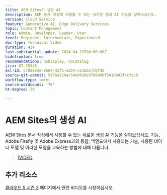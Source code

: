 ```yaml
---
title: AEM Sites의 생성 AI
description: AEM 문서 작성에 사용할 수 있는 새로운 생성 AI 기능을 살펴보십시오.
version: Cloud Service
feature: Generative AI, Edge Delivery Services
topic: Content Management
role: Admin, Developer, Leader, User
level: Beginner, Intermediate, Experienced
doc-type: Technical Video
duration: 434
last-substantial-update: 2024-04-23T00:00:00Z
hidefromtoc: true
recommendations: noDisplay, noCatalog
jira: KT-15348
exl-id: c7020e3e-2664-42f1-a3b4-c23eb17cbf4b
source-git-commit: 5976e220ac54e901be5f064dbf541d901fccfec5
workflow-type: tm+mt
source-wordcount: '76'
ht-degree: 2%

---
```


# AEM Sites의 생성 AI

AEM Sites 문서 작성에서 사용할 수 있는 새로운 생성 AI 기능을 살펴보십시오. 기능, Adobe Firefly 및 Adobe Express과의 통합, 백엔드에서 사용되는 기술, 사용된 데이터 모델 및 이러한 모델을 교육하는 방법에 대해 다룹니다.

>[!VIDEO](https://video.tv.adobe.com/v/3428436/?learn=on)

## 추가 리소스

[클라우드 5 시즌 3](../cloud5-season-3.md) 페이지에서 관련 비디오를 시청하십시오.
